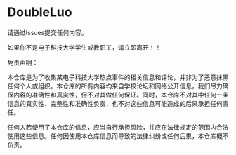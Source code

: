 # DoubleLuo

请通过Issues提交任何内容。

如果你不是电子科技大学学生或教职工，请立即离开！！

免责声明：

本仓库是为了收集某电子科技大学热点事件的相关信息和评论，并非为了恶意抹黑任何个人或组织。本仓库的所有内容均来自学校论坛和网络公开信息，我们尽力确保内容的准确性和真实性，但不对其做任何保证。同时，本仓库不对其中任何一条信息的真实性、完整性和准确性负责，也不对这些信息可能造成的后果承担任何责任。

任何人若使用了本仓库的信息，应当自行承担风险，并应在法律规定的范围内合法使用这些信息。任何因使用本仓库信息而导致的法律纠纷或任何后果，本仓库概不负责。
